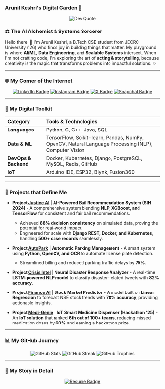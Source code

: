 ### Arunil Keshri's Digital Garden 🌳

<p align="center">
  <img src="https://quotes-github-readme.vercel.app/api?type=horizontal&theme=dark" alt="Dev Quote" />
</p>

### ⚖️ The AI Alchemist & Systems Sorcerer

Hello there! 👋 I'm Arunil Keshri, a B.Tech CSE student from JECRC University ('26) who finds joy in building things that matter. My playground is where **AI/ML**, **Data Engineering**, and **Scalable Systems** intersect. When I'm not crafting code, I'm exploring the art of **acting & storytelling**, because creativity is the magic that transforms problems into impactful solutions. ✨

---

### 🌐 My Corner of the Internet

<p align="center">
  <a href="https://www.linkedin.com/in/arunil-keshri"><img src="https://img.shields.io/badge/LinkedIn-0A66C2?style=for-the-badge&logo=linkedin&logoColor=white" alt="LinkedIn Badge" /></a>
  <a href="https://instagram.com/_arunil"><img src="https://img.shields.io/badge/Instagram-E4405F?style=for-the-badge&logo=instagram&logoColor=white" alt="Instagram Badge" /></a>
  <a href="https://x.com/ak_arunil"><img src="https://img.shields.io/badge/Twitter(X)-000000?style=for-the-badge&logo=x&logoColor=white" alt="X Badge" /></a>
  <a href="https://www.snapchat.com/add/arunil16"><img src="https://img.shields.io/badge/Snapchat-FFFC00?style=for-the-badge&logo=snapchat&logoColor=black" alt="Snapchat Badge" /></a>
</p>

---

### 🧠 My Digital Toolkit

| Category | Tools & Technologies |
| :--- | :--- |
| **Languages** | Python, C, C++, Java, SQL |
| **Data & ML** | TensorFlow, Scikit-learn, Pandas, NumPy, OpenCV, Natural Language Processing (NLP), Computer Vision |
| **DevOps & Backend** | Docker, Kubernetes, Django, PostgreSQL, MySQL, Redis, GitHub |
| **IoT** | Arduino IDE, ESP32, Blynk, Fusion360 |

---

### 🚀 Projects that Define Me

- **Project [Justice AI](https://github.com/arunilkeshri/AI-Bail-Recommendation-System)** | **AI-Powered Bail Recommendation System (SIH 2024)** - A comprehensive system blending **NLP, XGBoost, and TensorFlow** for consistent and fair bail recommendations.
  - Achieved **88% decision consistency** on simulated data, proving the potential for real-world impact.
  - Engineered for scale with **Django REST, Docker, and Kubernetes**, handling **500+ case records** seamlessly.

- **Project [AutoPark](https://github.com/arunilkeshri/Automatic-Parking-Management-System)** | **Automatic Parking Management** - A smart system using **Python, OpenCV, and OCR** to automate license plate detection.
  - Streamlined billing and reduced parking traffic delays by **75%**.

- **Project [Crisis Intel](https://github.com/arunilkeshri/Neural-Disaster-Response-Analyzer)** | **Neural Disaster Response Analyzer** - A real-time **LSTM-powered NLP model** to classify disaster-related tweets with **82% accuracy**.

- **Project [Finance AI](https://github.com/arunilkeshri/Stock-Market-Predictor)** | **Stock Market Predictor** - A model built on **Linear Regression** to forecast NSE stock trends with **78% accuracy**, providing actionable insights.

- **Project [Medi-Genie](https://github.com/arunilkeshri/IoT-Smart-Medicine-Dispenser)** | **IoT Smart Medicine Dispenser (Hackathon ’25)** - An **IoT solution** that ranked **6th out of 100+ teams**, reducing missed medication doses by **60%** and earning a hackathon prize.

---

### 📊 My GitHub Journey

<p align="center">
  <img src="https://github-readme-stats.vercel.app/api?username=arunilkeshri&show_icons=true&theme=dark" alt="GitHub Stats" />
  <img src="https://github-readme-streak-stats.herokuapp.com/?user=arunilkeshri&theme=dark" alt="GitHub Streak" />
  <img src="https://github-profile-trophy.vercel.app/?username=arunilkeshri&theme=dark&no-frame=true&no-bg=true&margin-w=4" alt="GitHub Trophies" />
</p>

---

### 📄 My Story in Detail

<p align="center">
  <a href="./ARUNIL%20KESHRI_RESUME_2026.pdf">
    <img src="https://img.shields.io/badge/Resume-View-red?style=for-the-badge&logo=file" alt="Resume Badge" />
  </a>
</p>
